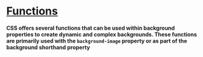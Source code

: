 




# [Functions](./BackgroundFunctions.md)
**CSS offers several functions that can be used within background properties to create dynamic and complex backgrounds. These functions are primarily used with the `background-image` property or as part of the background shorthand property**